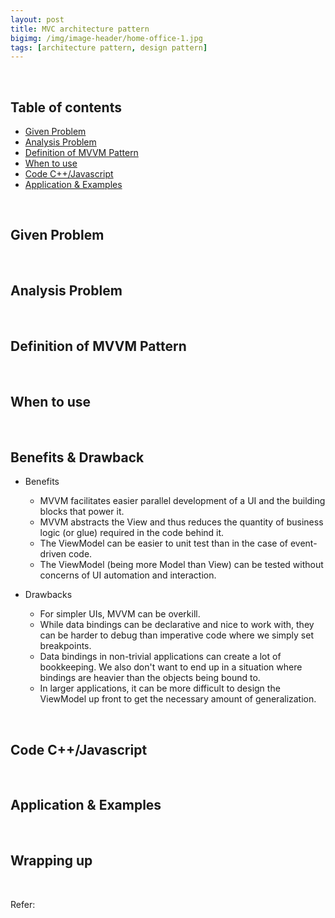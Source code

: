 ```yaml
---
layout: post
title: MVC architecture pattern
bigimg: /img/image-header/home-office-1.jpg
tags: [architecture pattern, design pattern]
---
```





<br>

## Table of contents
- [Given Problem](#given-problem)
- [Analysis Problem](#analysis-problem)
- [Definition of MVVM Pattern](#definition-of-mvvm-pattern)
- [When to use](#when-to-use)
- [Code C++/Javascript](#code-C++/Javascript)
- [Application & Examples](#application-&-examples)


<br>

## Given Problem 




<br>

## Analysis Problem



<br>

## Definition of MVVM Pattern




<br>

## When to use



<br>

## Benefits & Drawback
- Benefits

    - MVVM facilitates easier parallel development of a UI and the building blocks that power it.
    - MVVM abstracts the View and thus reduces the quantity of business logic (or glue) required in the code behind it.
    - The ViewModel can be easier to unit test than in the case of event-driven code.
    - The ViewModel (being more Model than View) can be tested without concerns of UI automation and interaction.

- Drawbacks

    - For simpler UIs, MVVM can be overkill.
    - While data bindings can be declarative and nice to work with, they can be harder to debug than imperative code where we simply set breakpoints.
    - Data bindings in non-trivial applications can create a lot of bookkeeping. We also don't want to end up in a situation where bindings are heavier than the objects being bound to.
    - In larger applications, it can be more difficult to design the ViewModel up front to get the necessary amount of generalization.

<br>

## Code C++/Javascript




<br>

## Application & Examples





<br>

## Wrapping up



<br>

Refer: